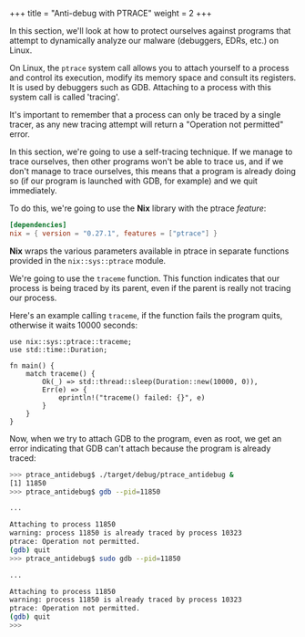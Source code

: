 +++
title = "Anti-debug with PTRACE"
weight = 2
+++

In this section, we'll look at how to protect ourselves against programs that attempt to dynamically analyze our malware (debuggers, EDRs, etc.) on Linux.

On Linux, the `ptrace` system call allows you to attach yourself to a process and control its execution, modify its memory space and consult its registers. It is used by debuggers such as GDB. Attaching to a process with this system call is called 'tracing'.

It's important to remember that a process can only be traced by a single tracer, as any new tracing attempt will return a "Operation not permitted" error.

In this section, we're going to use a self-tracing technique. If we manage to trace ourselves, then other programs won't be able to trace us, and if we don't manage to trace ourselves, this means that a program is already doing so (if our program is launched with GDB, for example) and we quit immediately.

To do this, we're going to use the **Nix** library with the ptrace _feature_:
```toml
[dependencies]
nix = { version = "0.27.1", features = ["ptrace"] }
```

**Nix** wraps the various parameters available in ptrace in separate functions provided in the `nix::sys::ptrace` module.

We're going to use the `traceme` function. This function indicates that our process is being traced by its parent, even if the parent is really not tracing our process.

Here's an example calling `traceme`, if the function fails the program quits, otherwise it waits 10000 seconds:
```
use nix::sys::ptrace::traceme;
use std::time::Duration;

fn main() {
    match traceme() {
        Ok(_) => std::thread::sleep(Duration::new(10000, 0)),
        Err(e) => {
            eprintln!("traceme() failed: {}", e)
        }
    }
}
```

Now, when we try to attach GDB to the program, even as root, we get an error indicating that GDB can't attach because the program is already traced:

```bash
>>> ptrace_antidebug$ ./target/debug/ptrace_antidebug &
[1] 11850
>>> ptrace_antidebug$ gdb --pid=11850

...

Attaching to process 11850
warning: process 11850 is already traced by process 10323
ptrace: Operation not permitted.
(gdb) quit
>>> ptrace_antidebug$ sudo gdb --pid=11850

...

Attaching to process 11850
warning: process 11850 is already traced by process 10323
ptrace: Operation not permitted.
(gdb) quit
>>>
```
